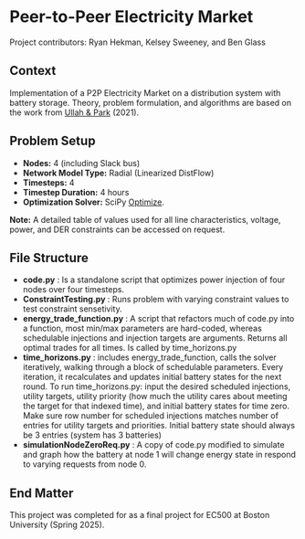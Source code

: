 # Peer-to-Peer Electricity Market
Project contributors: Ryan Hekman, Kelsey Sweeney, and Ben Glass

## Context
Implementation of a P2P Electricity Market on a distribution system with battery storage. Theory, problem formulation, and algorithms are based on the work from [Ullah & Park](https://ieeexplore.ieee.org/document/9369412) (2021).

## Problem Setup
- **Nodes:** 4 (including Slack bus)
- **Network Model Type:** Radial (Linearized DistFlow)
- **Timesteps:** 4
- **Timestep Duration:** 4 hours
- **Optimization Solver:** SciPy [Optimize](https://docs.scipy.org/doc/scipy/reference/generated/scipy.optimize.minimize.html).
  
**Note:** A detailed table of values used for all line characteristics, voltage, power, and DER constraints can be accessed on request.

## File Structure
- **code.py** : Is a standalone script that optimizes power injection of four nodes over four timesteps.
- **ConstraintTesting.py** : Runs problem with varying constraint values to test constraint sensetivity. 
- **energy_trade_function.py** : A script that refactors much of code.py into a function, most min/max parameters are hard-coded, whereas schedulable injections and injection targets are arguments. Returns all optimal trades for all times. Is called by time_horizons.py
- **time_horizons.py** : includes energy_trade_function, calls the solver iteratively, walking through a block of schedulable parameters. Every iteration, it recalculates and updates initial battery states for the next round.
	To run time_horizons.py:
		input the desired scheduled injections, utility targets, utility priority (how much the utility cares about meeting the target for that indexed time), and initial battery states for time zero.
		Make sure row number for scheduled injections matches number of entries for utility targets and priorities.
	Initial battery state should always be 3 entries (system has 3 batteries)
- **simulationNodeZeroReq.py** : A copy of code.py modified to simulate and graph how the battery at node 1 will change energy state in respond to varying requests from node 0.

## End Matter
This project was completed for as a final project for EC500 at Boston University (Spring 2025).
